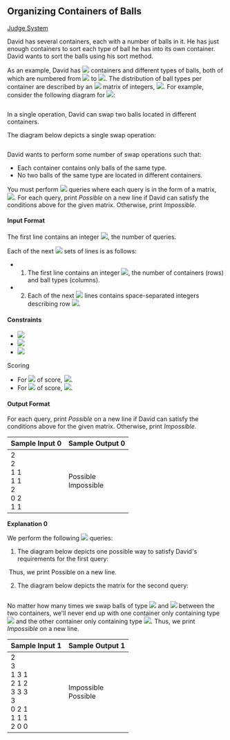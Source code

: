 ## Organizing Containers of Balls

[Judge System](https://www.hackerrank.com/challenges/organizing-containers-of-balls/problem)

David has several containers, each with a number of balls in it. He has just enough containers to sort each type of ball he has into its own container. David wants to sort the balls using his sort method.

As an example, David has <img src="https://latex.codecogs.com/svg.latex?\Large&space;n=2"> containers and different types of balls, both of which are numbered from <img src="https://latex.codecogs.com/svg.latex?\Large&space;0"> to <img src="https://latex.codecogs.com/svg.latex?\Large&space;n-1=1">. The distribution of ball types per container are described by an <img src="https://latex.codecogs.com/svg.latex?\Large&space;n\times{n}"> matrix of integers, <img src="https://latex.codecogs.com/svg.latex?\Large&space;M[container][type]">. For example, consider the following diagram for <img src="https://latex.codecogs.com/svg.latex?\Large&space;M=[[1,4],[2,3]]">:

![]()

In a single operation, David can swap two balls located in different containers.

The diagram below depicts a single swap operation:

![]()

David wants to perform some number of swap operations such that:

- Each container contains only balls of the same type.
- No two balls of the same type are located in different containers.

You must perform <img src="https://latex.codecogs.com/svg.latex?\Large&space;q"> queries where each query is in the form of a matrix, <img src="https://latex.codecogs.com/svg.latex?\Large&space;M">. For each query, print *Possible* on a new line if David can satisfy the conditions above for the given matrix. Otherwise, print *Impossible*.

#### Input Format

The first line contains an integer <img src="https://latex.codecogs.com/svg.latex?\Large&space;q">, the number of queries.

Each of the next <img src="https://latex.codecogs.com/svg.latex?\Large&space;q"> sets of lines is as follows:

- 1. The first line contains an integer <img src="https://latex.codecogs.com/svg.latex?\Large&space;n">, the number of containers (rows) and ball types (columns).
- 2. Each of the next <img src="https://latex.codecogs.com/svg.latex?\Large&space;n"> lines contains space-separated integers describing row <img src="https://latex.codecogs.com/svg.latex?\Large&space;M[i]">.

#### Constraints

- <img src="https://latex.codecogs.com/svg.latex?\Large&space;1\le{q}\le{10}">
- <img src="https://latex.codecogs.com/svg.latex?\Large&space;1\le{n}\le{100}">
- <img src="https://latex.codecogs.com/svg.latex?\Large&space;0\le{M[container][type]\le{10^9}}">

Scoring
- For <img src="https://latex.codecogs.com/svg.latex?\Large&space;33%"> of score, <img src="https://latex.codecogs.com/svg.latex?\Large&space;1\le{n}\le{10}">.
- For <img src="https://latex.codecogs.com/svg.latex?\Large&space;100%"> of score, <img src="https://latex.codecogs.com/svg.latex?\Large&space;1\le{n}\le{100}">.

#### Output Format

For each query, print *Possible* on a new line if David can satisfy the conditions above for the given matrix. Otherwise, print *Impossible*.

Sample Input 0|Sample Output 0
-|-
2<br>2<br>1 1<br>1 1<br>2<br>0 2<br>1 1|Possible<br>Impossible

**Explanation 0**

We perform the following <img src="https://latex.codecogs.com/svg.latex?\Large&space;q=2"> queries:

1. The diagram below depicts one possible way to satisfy David's requirements for the first query: 

![]()
Thus, we print Possible on a new line.

2. The diagram below depicts the matrix for the second query: 

![]() 

No matter how many times we swap balls of type <img src="https://latex.codecogs.com/svg.latex?\Large&space;t_0"> and <img src="https://latex.codecogs.com/svg.latex?\Large&space;t_1"> between the two containers, we'll never end up with one container only containing type <img src="https://latex.codecogs.com/svg.latex?\Large&space;t_0"> and the other container only containing type <img src="https://latex.codecogs.com/svg.latex?\Large&space;t_1">. Thus, we print *Impossible* on a new line.

Sample Input 1|Sample Output 1
-|-
2<br>3<br>1 3 1<br>2 1 2<br>3 3 3<br>3<br>0 2 1<br>1 1 1<br>2 0 0|Impossible<br>Possible
